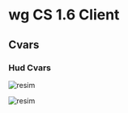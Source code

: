# wg CS 1.6 Client

## Cvars

### Hud Cvars
![resim](https://user-images.githubusercontent.com/81658277/187086060-b9f5d739-a37d-46b5-95f3-a170bb52c685.png)

![resim](https://user-images.githubusercontent.com/81658277/187086028-810f0c91-af7a-4304-afe7-52cbde32f3d4.png)
